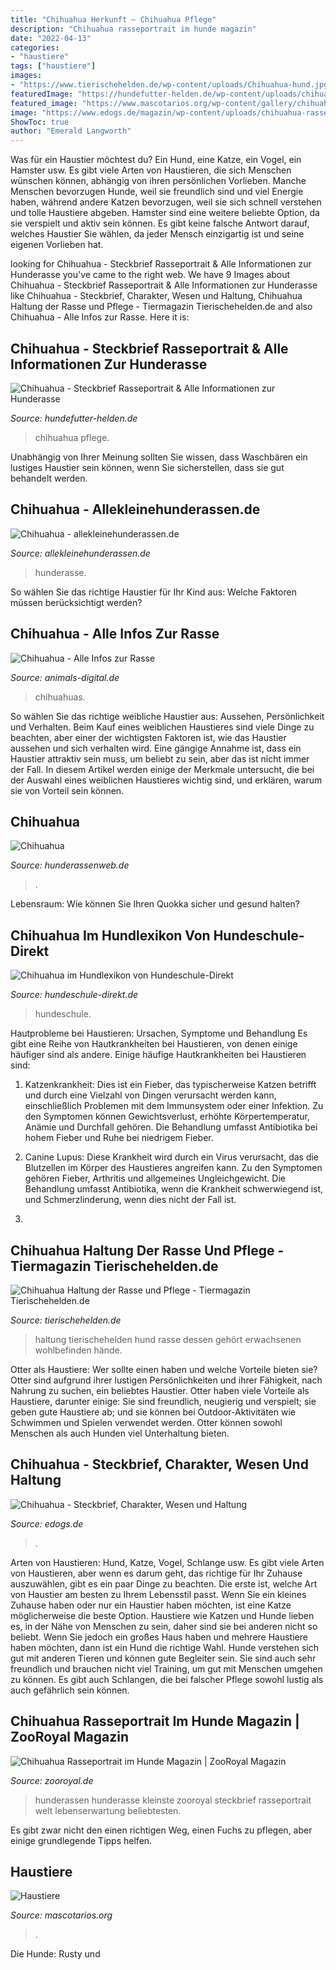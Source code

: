 ```yaml
---
title: "Chihuahua Herkunft ~ Chihuahua Pflege"
description: "Chihuahua rasseportrait im hunde magazin"
date: "2022-04-13"
categories:
- "haustiere"
tags: ["haustiere"]
images:
- "https://www.tierischehelden.de/wp-content/uploads/Chihuahua-hund.jpg"
featuredImage: "https://hundefutter-helden.de/wp-content/uploads/chihuahua-981188_1920-800x532.jpg"
featured_image: "https://www.mascotarios.org/wp-content/gallery/chihuahua/Chihuahua-1.jpg"
image: "https://www.edogs.de/magazin/wp-content/uploads/chihuahua-rasse.jpg"
ShowToc: true
author: "Emerald Langworth"
---
```



Was für ein Haustier möchtest du? Ein Hund, eine Katze, ein Vogel, ein Hamster usw.
Es gibt viele Arten von Haustieren, die sich Menschen wünschen können, abhängig von ihren persönlichen Vorlieben. Manche Menschen bevorzugen Hunde, weil sie freundlich sind und viel Energie haben, während andere Katzen bevorzugen, weil sie sich schnell verstehen und tolle Haustiere abgeben. Hamster sind eine weitere beliebte Option, da sie verspielt und aktiv sein können. Es gibt keine falsche Antwort darauf, welches Haustier Sie wählen, da jeder Mensch einzigartig ist und seine eigenen Vorlieben hat.

	

		
looking for Chihuahua - Steckbrief Rasseportrait &amp; Alle Informationen zur Hunderasse you've came to the right web. We have 9 Images about Chihuahua - Steckbrief Rasseportrait &amp; Alle Informationen zur Hunderasse like Chihuahua - Steckbrief, Charakter, Wesen und Haltung, Chihuahua Haltung der Rasse und Pflege - Tiermagazin Tierischehelden.de and also Chihuahua - Alle Infos zur Rasse. Here it is:
		
    
## Chihuahua - Steckbrief Rasseportrait &amp; Alle Informationen Zur Hunderasse

<img loading=lazy src="https://hundefutter-helden.de/wp-content/uploads/chihuahua-981188_1920-800x532.jpg" onerror="this.onerror=null;this.src='https://tse3.mm.bing.net/th?id=OIP.FVqHl0onMcSmxm-LqS9RvQHaE7&amp;pid=15.1';" alt="Chihuahua - Steckbrief Rasseportrait &amp; Alle Informationen zur Hunderasse">

_Source: hundefutter-helden.de_

>chihuahua pflege. 

	

Unabhängig von Ihrer Meinung sollten Sie wissen, dass Waschbären ein lustiges Haustier sein können, wenn Sie sicherstellen, dass sie gut behandelt werden.

    
## Chihuahua - Allekleinehunderassen.de

<img loading=lazy src="https://www.allekleinehunderassen.de/img/hunderasse/chihuahua/chihuahua-260.jpg" onerror="this.onerror=null;this.src='https://tse3.mm.bing.net/th?id=OIP.rEVsK2KIkQWvswVy4WrvywHaKX&amp;pid=15.1';" alt="Chihuahua - allekleinehunderassen.de">

_Source: allekleinehunderassen.de_

>hunderasse. 

	

So wählen Sie das richtige Haustier für Ihr Kind aus: Welche Faktoren müssen berücksichtigt werden?

    
## Chihuahua - Alle Infos Zur Rasse

<img loading=lazy src="https://www.animals-digital.de/fileadmin/Bilder_und_Fotos/Hunde/Hunderassen/Chihuahua/Chihuahua-Portrait.jpg" onerror="this.onerror=null;this.src='https://tse3.mm.bing.net/th?id=OIP.KofAhI6Nuy2BSnkwi07X5AHaE8&amp;pid=15.1';" alt="Chihuahua - Alle Infos zur Rasse">

_Source: animals-digital.de_

>chihuahuas. 

	

So wählen Sie das richtige weibliche Haustier aus: Aussehen, Persönlichkeit und Verhalten.
Beim Kauf eines weiblichen Haustieres sind viele Dinge zu beachten, aber einer der wichtigsten Faktoren ist, wie das Haustier aussehen und sich verhalten wird. Eine gängige Annahme ist, dass ein Haustier attraktiv sein muss, um beliebt zu sein, aber das ist nicht immer der Fall. In diesem Artikel werden einige der Merkmale untersucht, die bei der Auswahl eines weiblichen Haustieres wichtig sind, und erklären, warum sie von Vorteil sein können.

    
## Chihuahua

<img loading=lazy src="http://www.hunderassenweb.de/bilder/chihuahua.jpg" onerror="this.onerror=null;this.src='https://tse4.mm.bing.net/th?id=OIP.dhCC6tKiXM3RsiE8Tv6UdwHaE7&amp;pid=15.1';" alt="Chihuahua">

_Source: hunderassenweb.de_

>. 

	

Lebensraum: Wie können Sie Ihren Quokka sicher und gesund halten?

    
## Chihuahua Im Hundlexikon Von Hundeschule-Direkt

<img loading=lazy src="http://www.hundeschule-direkt.de/images/chihuahua.jpg" onerror="this.onerror=null;this.src='https://tse1.mm.bing.net/th?id=OIP.1EJtPRFrX5ZxjhdJHr5cogAAAA&amp;pid=15.1';" alt="Chihuahua im Hundlexikon von Hundeschule-Direkt">

_Source: hundeschule-direkt.de_

>hundeschule. 

	

Hautprobleme bei Haustieren: Ursachen, Symptome und Behandlung
Es gibt eine Reihe von Hautkrankheiten bei Haustieren, von denen einige häufiger sind als andere. Einige häufige Hautkrankheiten bei Haustieren sind:
1. Katzenkrankheit: Dies ist ein Fieber, das typischerweise Katzen betrifft und durch eine Vielzahl von Dingen verursacht werden kann, einschließlich Problemen mit dem Immunsystem oder einer Infektion. Zu den Symptomen können Gewichtsverlust, erhöhte Körpertemperatur, Anämie und Durchfall gehören. Die Behandlung umfasst Antibiotika bei hohem Fieber und Ruhe bei niedrigem Fieber.

2. Canine Lupus: Diese Krankheit wird durch ein Virus verursacht, das die Blutzellen im Körper des Haustieres angreifen kann. Zu den Symptomen gehören Fieber, Arthritis und allgemeines Ungleichgewicht. Die Behandlung umfasst Antibiotika, wenn die Krankheit schwerwiegend ist, und Schmerzlinderung, wenn dies nicht der Fall ist.

3.

    
## Chihuahua Haltung Der Rasse Und Pflege - Tiermagazin Tierischehelden.de

<img loading=lazy src="https://www.tierischehelden.de/wp-content/uploads/Chihuahua-hund.jpg" onerror="this.onerror=null;this.src='https://tse1.mm.bing.net/th?id=OIP.khva5aMOTSEcxypN1m8TfwHaFF&amp;pid=15.1';" alt="Chihuahua Haltung der Rasse und Pflege - Tiermagazin Tierischehelden.de">

_Source: tierischehelden.de_

>haltung tierischehelden hund rasse dessen gehört erwachsenen wohlbefinden hände. 

	

Otter als Haustiere: Wer sollte einen haben und welche Vorteile bieten sie?
Otter sind aufgrund ihrer lustigen Persönlichkeiten und ihrer Fähigkeit, nach Nahrung zu suchen, ein beliebtes Haustier. Otter haben viele Vorteile als Haustiere, darunter einige: Sie sind freundlich, neugierig und verspielt; sie geben gute Haustiere ab; und sie können bei Outdoor-Aktivitäten wie Schwimmen und Spielen verwendet werden. Otter können sowohl Menschen als auch Hunden viel Unterhaltung bieten.

    
## Chihuahua - Steckbrief, Charakter, Wesen Und Haltung

<img loading=lazy src="https://www.edogs.de/magazin/wp-content/uploads/chihuahua-rasse.jpg" onerror="this.onerror=null;this.src='https://tse2.mm.bing.net/th?id=OIP.gdMqCFlkFr9YHqYSFFhanwHaDK&amp;pid=15.1';" alt="Chihuahua - Steckbrief, Charakter, Wesen und Haltung">

_Source: edogs.de_

>. 

	

Arten von Haustieren: Hund, Katze, Vogel, Schlange usw.
Es gibt viele Arten von Haustieren, aber wenn es darum geht, das richtige für Ihr Zuhause auszuwählen, gibt es ein paar Dinge zu beachten. Die erste ist, welche Art von Haustier am besten zu Ihrem Lebensstil passt. Wenn Sie ein kleines Zuhause haben oder nur ein Haustier haben möchten, ist eine Katze möglicherweise die beste Option. Haustiere wie Katzen und Hunde lieben es, in der Nähe von Menschen zu sein, daher sind sie bei anderen nicht so beliebt. Wenn Sie jedoch ein großes Haus haben und mehrere Haustiere haben möchten, dann ist ein Hund die richtige Wahl. Hunde verstehen sich gut mit anderen Tieren und können gute Begleiter sein. Sie sind auch sehr freundlich und brauchen nicht viel Training, um gut mit Menschen umgehen zu können. Es gibt auch Schlangen, die bei falscher Pflege sowohl lustig als auch gefährlich sein können.

    
## Chihuahua Rasseportrait Im Hunde Magazin | ZooRoyal Magazin

<img loading=lazy src="https://www.zooroyal.de/magazin/wp-content/uploads/2017/01/chihuahua-hunderassen-760x560.jpg" onerror="this.onerror=null;this.src='https://tse4.mm.bing.net/th?id=OIP.Gkhpu44DFxnsmTyhGvx-wQHaFd&amp;pid=15.1';" alt="Chihuahua Rasseportrait im Hunde Magazin | ZooRoyal Magazin">

_Source: zooroyal.de_

>hunderassen hunderasse kleinste zooroyal steckbrief rasseportrait welt lebenserwartung beliebtesten. 

	

Es gibt zwar nicht den einen richtigen Weg, einen Fuchs zu pflegen, aber einige grundlegende Tipps helfen.

    
## Haustiere

<img loading=lazy src="https://www.mascotarios.org/wp-content/gallery/chihuahua/Chihuahua-1.jpg" onerror="this.onerror=null;this.src='https://tse4.mm.bing.net/th?id=OIP.UQ8925_kxlAdZ5rH5-REXgHaHZ&amp;pid=15.1';" alt="Haustiere">

_Source: mascotarios.org_

>. 

	

Die Hunde: Rusty und

